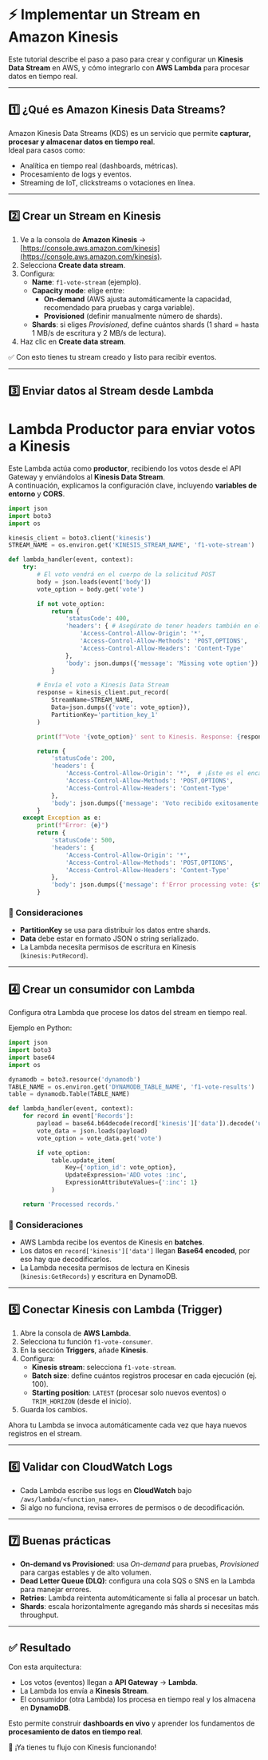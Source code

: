 # ⚡ Implementar un Stream en Amazon Kinesis

Este tutorial describe el paso a paso para crear y configurar un **Kinesis Data Stream** en AWS, y cómo integrarlo con **AWS Lambda** para procesar datos en tiempo real.

---

## 1️⃣ ¿Qué es Amazon Kinesis Data Streams?
Amazon Kinesis Data Streams (KDS) es un servicio que permite **capturar, procesar y almacenar datos en tiempo real**.  
Ideal para casos como:
- Analítica en tiempo real (dashboards, métricas).
- Procesamiento de logs y eventos.
- Streaming de IoT, clickstreams o votaciones en línea.

---

## 2️⃣ Crear un Stream en Kinesis
1. Ve a la consola de **Amazon Kinesis** → [https://console.aws.amazon.com/kinesis](https://console.aws.amazon.com/kinesis).
2. Selecciona **Create data stream**.
3. Configura:
   - **Name**: `f1-vote-stream` (ejemplo).
   - **Capacity mode**: elige entre:
     - **On-demand** (AWS ajusta automáticamente la capacidad, recomendado para pruebas y carga variable).
     - **Provisioned** (definir manualmente número de shards).
   - **Shards**: si eliges *Provisioned*, define cuántos shards (1 shard = hasta 1 MB/s de escritura y 2 MB/s de lectura).
4. Haz clic en **Create data stream**.

✅ Con esto tienes tu stream creado y listo para recibir eventos.

---

## 3️⃣ Enviar datos al Stream desde Lambda
# Lambda Productor para enviar votos a Kinesis

Este Lambda actúa como **productor**, recibiendo los votos desde el API Gateway y enviándolos al **Kinesis Data Stream**.  
A continuación, explicamos la configuración clave, incluyendo **variables de entorno** y **CORS**.

```python
import json
import boto3
import os

kinesis_client = boto3.client('kinesis')
STREAM_NAME = os.environ.get('KINESIS_STREAM_NAME', 'f1-vote-stream')

def lambda_handler(event, context):
    try:
        # El voto vendrá en el cuerpo de la solicitud POST
        body = json.loads(event['body'])
        vote_option = body.get('vote')

        if not vote_option:
            return {
                'statusCode': 400,
                'headers': { # Asegúrate de tener headers también en el 400
                    'Access-Control-Allow-Origin': '*',
                    'Access-Control-Allow-Methods': 'POST,OPTIONS',
                    'Access-Control-Allow-Headers': 'Content-Type'
                },
                'body': json.dumps({'message': 'Missing vote option'})
            }

        # Envía el voto a Kinesis Data Stream
        response = kinesis_client.put_record(
            StreamName=STREAM_NAME,
            Data=json.dumps({'vote': vote_option}),
            PartitionKey='partition_key_1'
        )

        print(f"Vote '{vote_option}' sent to Kinesis. Response: {response}")

        return {
            'statusCode': 200,
            'headers': {
                'Access-Control-Allow-Origin': '*',  # ¡Este es el encabezado clave!
                'Access-Control-Allow-Methods': 'POST,OPTIONS',
                'Access-Control-Allow-Headers': 'Content-Type'
            },
            'body': json.dumps({'message': 'Voto recibido exitosamente'})
        }
    except Exception as e:
        print(f"Error: {e}")
        return {
            'statusCode': 500,
            'headers': {
                'Access-Control-Allow-Origin': '*',
                'Access-Control-Allow-Methods': 'POST,OPTIONS',
                'Access-Control-Allow-Headers': 'Content-Type'
            },
            'body': json.dumps({'message': f'Error processing vote: {str(e)}'})
        }
```

### 🔑 Consideraciones
- **PartitionKey** se usa para distribuir los datos entre shards.
- **Data** debe estar en formato JSON o string serializado.
- La Lambda necesita permisos de escritura en Kinesis (`kinesis:PutRecord`).

---

## 4️⃣ Crear un consumidor con Lambda
Configura otra Lambda que procese los datos del stream en tiempo real.

Ejemplo en Python:

```python
import json
import boto3
import base64
import os

dynamodb = boto3.resource('dynamodb')
TABLE_NAME = os.environ.get('DYNAMODB_TABLE_NAME', 'f1-vote-results')
table = dynamodb.Table(TABLE_NAME)

def lambda_handler(event, context):
    for record in event['Records']:
        payload = base64.b64decode(record['kinesis']['data']).decode('utf-8')
        vote_data = json.loads(payload)
        vote_option = vote_data.get('vote')

        if vote_option:
            table.update_item(
                Key={'option_id': vote_option},
                UpdateExpression='ADD votes :inc',
                ExpressionAttributeValues={':inc': 1}
            )

    return 'Processed records.'
```

### 🔑 Consideraciones
- AWS Lambda recibe los eventos de Kinesis en **batches**.
- Los datos en `record['kinesis']['data']` llegan **Base64 encoded**, por eso hay que decodificarlos.
- La Lambda necesita permisos de lectura en Kinesis (`kinesis:GetRecords`) y escritura en DynamoDB.

---

## 5️⃣ Conectar Kinesis con Lambda (Trigger)
1. Abre la consola de **AWS Lambda**.
2. Selecciona tu función `f1-vote-consumer`.
3. En la sección **Triggers**, añade **Kinesis**.
4. Configura:
   - **Kinesis stream**: selecciona `f1-vote-stream`.
   - **Batch size**: define cuántos registros procesar en cada ejecución (ej. 100).
   - **Starting position**: `LATEST` (procesar solo nuevos eventos) o `TRIM_HORIZON` (desde el inicio).
5. Guarda los cambios.

Ahora tu Lambda se invoca automáticamente cada vez que haya nuevos registros en el stream.

---

## 6️⃣ Validar con CloudWatch Logs
- Cada Lambda escribe sus logs en **CloudWatch** bajo `/aws/lambda/<function_name>`.
- Si algo no funciona, revisa errores de permisos o de decodificación.

---

## 7️⃣ Buenas prácticas
- **On-demand vs Provisioned**: usa *On-demand* para pruebas, *Provisioned* para cargas estables y de alto volumen.
- **Dead Letter Queue (DLQ)**: configura una cola SQS o SNS en la Lambda para manejar errores.
- **Retries**: Lambda reintenta automáticamente si falla al procesar un batch.
- **Shards**: escala horizontalmente agregando más shards si necesitas más throughput.

---

## ✅ Resultado
Con esta arquitectura:
- Los votos (eventos) llegan a **API Gateway** → **Lambda**.
- La Lambda los envía a **Kinesis Stream**.
- El consumidor (otra Lambda) los procesa en tiempo real y los almacena en **DynamoDB**.

Esto permite construir **dashboards en vivo** y aprender los fundamentos de **procesamiento de datos en tiempo real**.

🎉 ¡Ya tienes tu flujo con Kinesis funcionando!
